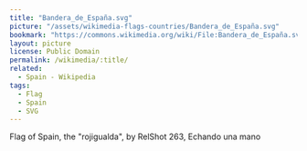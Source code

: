 ```yaml
---
title: "Bandera_de_España.svg"
picture: "/assets/wikimedia-flags-countries/Bandera_de_España.svg"
bookmark: "https://commons.wikimedia.org/wiki/File:Bandera_de_España.svg"
layout: picture
license: Public Domain
permalink: /wikimedia/:title/
related:
  - Spain - Wikipedia
tags:
  - Flag
  - Spain
  - SVG
---
```

Flag of Spain, the "rojigualda", by RelShot 263, Echando una mano